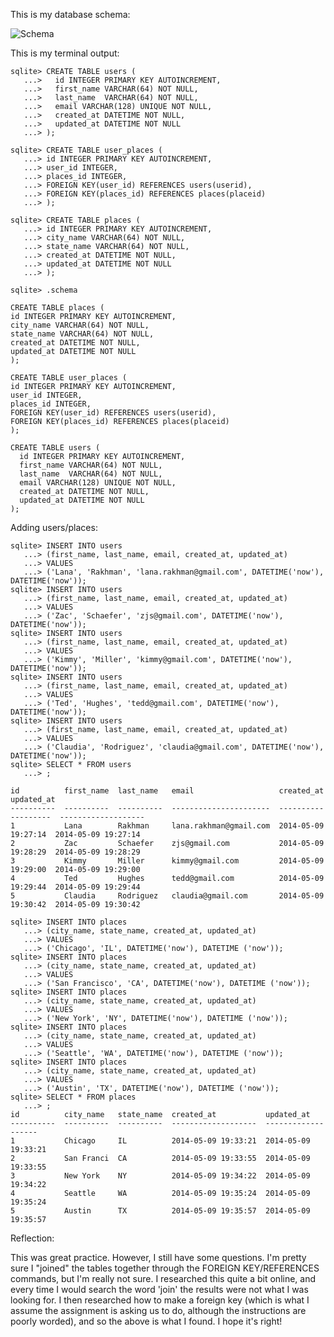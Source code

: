 <!-- ## Show the terminal output here.  -->

This is my database schema:

![Schema](https://github.com/lrakhman/phase_0_unit_3/blob/master/week_8_and_9/5_SQL/your_own_db/database%20schema.png?raw=true)

This is my terminal output:

```
sqlite> CREATE TABLE users (
   ...>   id INTEGER PRIMARY KEY AUTOINCREMENT,
   ...>   first_name VARCHAR(64) NOT NULL,
   ...>   last_name  VARCHAR(64) NOT NULL,
   ...>   email VARCHAR(128) UNIQUE NOT NULL,
   ...>   created_at DATETIME NOT NULL,
   ...>   updated_at DATETIME NOT NULL
   ...> );

sqlite> CREATE TABLE user_places (
   ...> id INTEGER PRIMARY KEY AUTOINCREMENT,
   ...> user_id INTEGER,
   ...> places_id INTEGER,
   ...> FOREIGN KEY(user_id) REFERENCES users(userid),
   ...> FOREIGN KEY(places_id) REFERENCES places(placeid)
   ...> );

sqlite> CREATE TABLE places (
   ...> id INTEGER PRIMARY KEY AUTOINCREMENT,
   ...> city_name VARCHAR(64) NOT NULL,
   ...> state_name VARCHAR(64) NOT NULL,
   ...> created_at DATETIME NOT NULL,
   ...> updated_at DATETIME NOT NULL
   ...> );

sqlite> .schema

CREATE TABLE places (
id INTEGER PRIMARY KEY AUTOINCREMENT,
city_name VARCHAR(64) NOT NULL,
state_name VARCHAR(64) NOT NULL,
created_at DATETIME NOT NULL,
updated_at DATETIME NOT NULL
);

CREATE TABLE user_places (
id INTEGER PRIMARY KEY AUTOINCREMENT,
user_id INTEGER,
places_id INTEGER,
FOREIGN KEY(user_id) REFERENCES users(userid),
FOREIGN KEY(places_id) REFERENCES places(placeid)
);

CREATE TABLE users (
  id INTEGER PRIMARY KEY AUTOINCREMENT,
  first_name VARCHAR(64) NOT NULL,
  last_name  VARCHAR(64) NOT NULL,
  email VARCHAR(128) UNIQUE NOT NULL,
  created_at DATETIME NOT NULL,
  updated_at DATETIME NOT NULL
);
```
Adding users/places:

```
sqlite> INSERT INTO users
   ...> (first_name, last_name, email, created_at, updated_at)
   ...> VALUES
   ...> ('Lana', 'Rakhman', 'lana.rakhman@gmail.com', DATETIME('now'), DATETIME('now'));
sqlite> INSERT INTO users
   ...> (first_name, last_name, email, created_at, updated_at)
   ...> VALUES
   ...> ('Zac', 'Schaefer', 'zjs@gmail.com', DATETIME('now'), DATETIME('now'));
sqlite> INSERT INTO users
   ...> (first_name, last_name, email, created_at, updated_at)
   ...> VALUES
   ...> ('Kimmy', 'Miller', 'kimmy@gmail.com', DATETIME('now'), DATETIME('now'));
sqlite> INSERT INTO users
   ...> (first_name, last_name, email, created_at, updated_at)
   ...> VALUES
   ...> ('Ted', 'Hughes', 'tedd@gmail.com', DATETIME('now'), DATETIME('now'));
sqlite> INSERT INTO users
   ...> (first_name, last_name, email, created_at, updated_at)
   ...> VALUES
   ...> ('Claudia', 'Rodriguez', 'claudia@gmail.com', DATETIME('now'), DATETIME('now'));
sqlite> SELECT * FROM users
   ...> ;

id          first_name  last_name   email                   created_at           updated_at
----------  ----------  ----------  ----------------------  -------------------  -------------------
1           Lana        Rakhman     lana.rakhman@gmail.com  2014-05-09 19:27:14  2014-05-09 19:27:14
2           Zac         Schaefer    zjs@gmail.com           2014-05-09 19:28:29  2014-05-09 19:28:29
3           Kimmy       Miller      kimmy@gmail.com         2014-05-09 19:29:00  2014-05-09 19:29:00
4           Ted         Hughes      tedd@gmail.com          2014-05-09 19:29:44  2014-05-09 19:29:44
5           Claudia     Rodriguez   claudia@gmail.com       2014-05-09 19:30:42  2014-05-09 19:30:42
```
```
sqlite> INSERT INTO places
   ...> (city_name, state_name, created_at, updated_at)
   ...> VALUES
   ...> ('Chicago', 'IL', DATETIME('now'), DATETIME ('now'));
sqlite> INSERT INTO places
   ...> (city_name, state_name, created_at, updated_at)
   ...> VALUES
   ...> ('San Francisco', 'CA', DATETIME('now'), DATETIME ('now'));
sqlite> INSERT INTO places
   ...> (city_name, state_name, created_at, updated_at)
   ...> VALUES
   ...> ('New York', 'NY', DATETIME('now'), DATETIME ('now'));
sqlite> INSERT INTO places
   ...> (city_name, state_name, created_at, updated_at)
   ...> VALUES
   ...> ('Seattle', 'WA', DATETIME('now'), DATETIME ('now'));
sqlite> INSERT INTO places
   ...> (city_name, state_name, created_at, updated_at)
   ...> VALUES
   ...> ('Austin', 'TX', DATETIME('now'), DATETIME ('now'));
sqlite> SELECT * FROM places
   ...> ;
id          city_name   state_name  created_at           updated_at
----------  ----------  ----------  -------------------  -------------------
1           Chicago     IL          2014-05-09 19:33:21  2014-05-09 19:33:21
2           San Franci  CA          2014-05-09 19:33:55  2014-05-09 19:33:55
3           New York    NY          2014-05-09 19:34:22  2014-05-09 19:34:22
4           Seattle     WA          2014-05-09 19:35:24  2014-05-09 19:35:24
5           Austin      TX          2014-05-09 19:35:57  2014-05-09 19:35:57
```

Reflection:

This was great practice. However, I still have some questions. I'm pretty sure I "joined" the tables together through the FOREIGN KEY/REFERENCES commands, but I'm really not sure. I researched this quite a bit online, and every time I would search the word 'join' the results were not what I was looking for. I then researched how to make a foreign key (which is what I assume the assignment is asking us to do, although the instructions are poorly worded), and so the above is what I found. I hope it's right!
